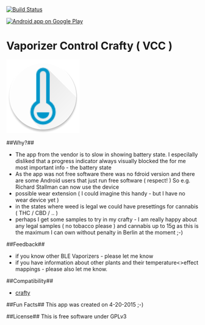 [![Build Status](https://snap-ci.com/ligi/VaporizerControl/branch/master/build_image)](https://snap-ci.com/ligi/VaporizerControl/branch/master)

[![Android app on Google Play](https://developer.android.com/images/brand/en_app_rgb_wo_60.png)](https://play.google.com/store/apps/details?id=org.ligi.vaporizercontrol)

# Vaporizer Control Crafty ( VCC ) #

![](art/icon.png)

##Why?##

 - The app from the vendor is to slow in showing battery state. I especilally disliked that a progress indicator always visually blocked the for me most important info - the battery state
 - As the app was not free software there was no fdroid version and there are some Android users that just run free software ( respect! ) So e.g. Richard Stallman can now use the device
 - possible wear extension ( I could imagine this handy - but I have no wear device yet )
 - in the states where weed is legal we could have presettings for cannabis ( THC / CBD / .. )
 - perhaps I get some samples to try in my crafty - I am really happy about any legal samples ( no tobacco please ) and cannabis up to 15g as this is the maximum I can own without penalty in Berlin at the moment ;-)

##Feedback##
 - if you know other BLE Vaporizers - please let me know
 - if you have information about other plants and their temperature<>effect mappings - please also let me know.

##Compatibility##
 - [crafty](http://www.storz-bickel.com/shop_eu/en/crafty-portable-app-vaporizer/)

##Fun Facts##
 This app was created on 4-20-2015 ;-)

##License##
 This is free software under GPLv3




